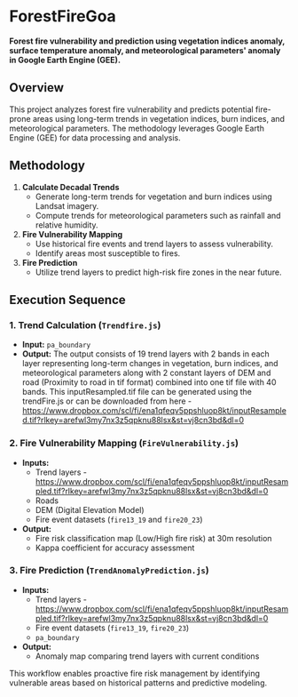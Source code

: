 # ForestFireGoa

**Forest fire vulnerability and prediction using vegetation indices anomaly, surface temperature anomaly, and meteorological parameters' anomaly in Google Earth Engine (GEE).**

## Overview
This project analyzes forest fire vulnerability and predicts potential fire-prone areas using long-term trends in vegetation indices, burn indices, and meteorological parameters. The methodology leverages Google Earth Engine (GEE) for data processing and analysis.

## Methodology
1. **Calculate Decadal Trends**  
   - Generate long-term trends for vegetation and burn indices using Landsat imagery.
   - Compute trends for meteorological parameters such as rainfall and relative humidity.
2. **Fire Vulnerability Mapping**  
   - Use historical fire events and trend layers to assess vulnerability.
   - Identify areas most susceptible to fires.
3. **Fire Prediction**  
   - Utilize trend layers to predict high-risk fire zones in the near future.

## Execution Sequence
### 1. Trend Calculation (`Trendfire.js`)
   - **Input:** `pa_boundary`
   - **Output:** The output consists of 19 trend layers with 2 bands in each layer representing long-term changes in vegetation, burn indices, and meteorological parameters along with 2 constant layers of DEM and road (Proximity to road in tif format) combined into one tif file with 40 bands. This inputResampled.tif file can be generated using the trendFire.js or can be downloaded from here - https://www.dropbox.com/scl/fi/ena1qfeqv5ppshluop8kt/inputResampled.tif?rlkey=arefwl3my7nx3z5qpknu88lsx&st=vj8cn3bd&dl=0

### 2. Fire Vulnerability Mapping (`FireVulnerability.js`)
   - **Inputs:**
     - Trend layers - https://www.dropbox.com/scl/fi/ena1qfeqv5ppshluop8kt/inputResampled.tif?rlkey=arefwl3my7nx3z5qpknu88lsx&st=vj8cn3bd&dl=0
     - Roads
     - DEM (Digital Elevation Model)
     - Fire event datasets (`fire13_19` and `fire20_23`)
   - **Output:**
     - Fire risk classification map (Low/High fire risk) at 30m resolution
     - Kappa coefficient for accuracy assessment

### 3. Fire Prediction (`TrendAnomalyPrediction.js`)
   - **Inputs:**
     - Trend layers - https://www.dropbox.com/scl/fi/ena1qfeqv5ppshluop8kt/inputResampled.tif?rlkey=arefwl3my7nx3z5qpknu88lsx&st=vj8cn3bd&dl=0
     - Fire event datasets (`fire13_19`, `fire20_23`)
     - `pa_boundary`
   - **Output:**
     - Anomaly map comparing trend layers with current conditions

This workflow enables proactive fire risk management by identifying vulnerable areas based on historical patterns and predictive modeling.


